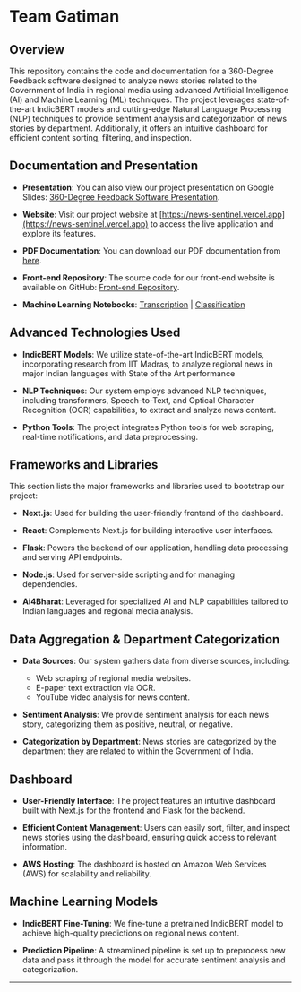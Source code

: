# Team Gatiman

## Overview

This repository contains the code and documentation for a 360-Degree Feedback software designed to analyze news stories related to the Government of India in regional media using advanced Artificial Intelligence (AI) and Machine Learning (ML) techniques. The project leverages state-of-the-art IndicBERT models and cutting-edge Natural Language Processing (NLP) techniques to provide sentiment analysis and categorization of news stories by department. Additionally, it offers an intuitive dashboard for efficient content sorting, filtering, and inspection.

## Documentation and Presentation

- **Presentation**: You can also view our project presentation on Google Slides: [360-Degree Feedback Software Presentation](https://docs.google.com/presentation/d/1CQxLp7KTIL6lFj_IGeytFig2zTveJV-oHmVmx2IRhMQ/edit?usp=sharing).

- **Website**: Visit our project website at [https://news-sentinel.vercel.app](https://news-sentinel.vercel.app) to access the live application and explore its features.

- **PDF Documentation**: You can download our PDF documentation from [here](https://drive.google.com/drive/folders/1iMRBhs91exi_Q-Zhb-0N2q606N-LXH9g?usp=drive_link).

- **Front-end Repository**: The source code for our front-end website is available on GitHub: [Front-end Repository](https://github.com/Paras-Roy/news_sentinel).
  
- **Machine Learning Notebooks**:  [Transcription](https://www.kaggle.com/code/anshtanwar/transcription-whisper-model) | [Classification](https://www.kaggle.com/code/anshtanwar/classify-news)
  
## Advanced Technologies Used

- **IndicBERT Models**: We utilize state-of-the-art IndicBERT models, incorporating research from IIT Madras, to analyze regional news in major Indian languages with State of the Art performance

- **NLP Techniques**: Our system employs advanced NLP techniques, including transformers, Speech-to-Text, and Optical Character Recognition (OCR) capabilities, to extract and analyze news content.

- **Python Tools**: The project integrates Python tools for web scraping, real-time notifications, and data preprocessing.

## Frameworks and Libraries

This section lists the major frameworks and libraries used to bootstrap our project:

- **Next.js**: Used for building the user-friendly frontend of the dashboard.

- **React**: Complements Next.js for building interactive user interfaces.

- **Flask**: Powers the backend of our application, handling data processing and serving API endpoints.

- **Node.js**: Used for server-side scripting and for managing dependencies.

- **Ai4Bharat**: Leveraged for specialized AI and NLP capabilities tailored to Indian languages and regional media analysis.

## Data Aggregation & Department Categorization

- **Data Sources**: Our system gathers data from diverse sources, including:
  - Web scraping of regional media websites.
  - E-paper text extraction via OCR.
  - YouTube video analysis for news content.

- **Sentiment Analysis**: We provide sentiment analysis for each news story, categorizing them as positive, neutral, or negative.

- **Categorization by Department**: News stories are categorized by the department they are related to within the Government of India.

## Dashboard

- **User-Friendly Interface**: The project features an intuitive dashboard built with Next.js for the frontend and Flask for the backend.

- **Efficient Content Management**: Users can easily sort, filter, and inspect news stories using the dashboard, ensuring quick access to relevant information.

- **AWS Hosting**: The dashboard is hosted on Amazon Web Services (AWS) for scalability and reliability.

## Machine Learning Models

- **IndicBERT Fine-Tuning**: We fine-tune a pretrained IndicBERT model to achieve high-quality predictions on regional news content.

- **Prediction Pipeline**: A streamlined pipeline is set up to preprocess new data and pass it through the model for accurate sentiment analysis and categorization.

---
